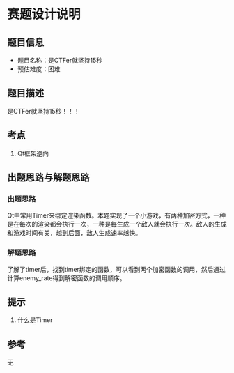 # 赛题设计说明

## 题目信息

- 题目名称：是CTFer就坚持15秒
- 预估难度：困难

## 题目描述

是CTFer就坚持15秒！！！

## 考点

1. Qt框架逆向

## 出题思路与解题思路

### 出题思路
Qt中常用Timer来绑定渲染函数。本题实现了一个小游戏，有两种加密方式，一种是在每次的渲染都会执行一次，一种是每生成一个敌人就会执行一次。敌人的生成和游戏时间有关，越到后面，敌人生成速率越快。
### 解题思路
了解了timer后，找到timer绑定的函数，可以看到两个加密函数的调用，然后通过计算enemy_rate得到解密函数的调用顺序。

## 提示

1. 什么是Timer

## 参考

无

